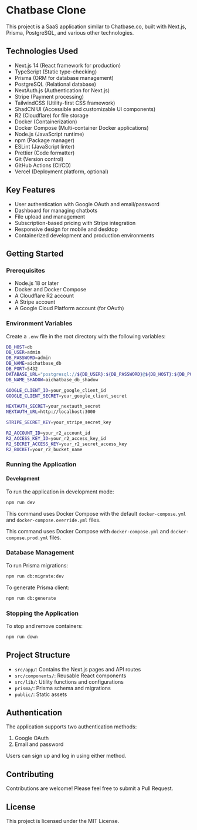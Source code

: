 # Chatbase Clone

This project is a SaaS application similar to Chatbase.co, built with Next.js, Prisma, PostgreSQL, and various other technologies.

## Technologies Used

- Next.js 14 (React framework for production)
- TypeScript (Static type-checking)
- Prisma (ORM for database management)
- PostgreSQL (Relational database)
- NextAuth.js (Authentication for Next.js)
- Stripe (Payment processing)
- TailwindCSS (Utility-first CSS framework)
- ShadCN UI (Accessible and customizable UI components)
- R2 (Cloudflare) for file storage
- Docker (Containerization)
- Docker Compose (Multi-container Docker applications)
- Node.js (JavaScript runtime)
- npm (Package manager)
- ESLint (JavaScript linter)
- Prettier (Code formatter)
- Git (Version control)
- GitHub Actions (CI/CD)
- Vercel (Deployment platform, optional)

## Key Features

- User authentication with Google OAuth and email/password
- Dashboard for managing chatbots
- File upload and management
- Subscription-based pricing with Stripe integration
- Responsive design for mobile and desktop
- Containerized development and production environments

## Getting Started

### Prerequisites

- Node.js 18 or later
- Docker and Docker Compose
- A Cloudflare R2 account
- A Stripe account
- A Google Cloud Platform account (for OAuth)

### Environment Variables

Create a `.env` file in the root directory with the following variables:

```bash
DB_HOST=db
DB_USER=admin
DB_PASSWORD=admin
DB_NAME=aichatbase_db
DB_PORT=5432
DATABASE_URL="postgresql://${DB_USER}:${DB_PASSWORD}@${DB_HOST}:${DB_PORT}/${DB_NAME}?schema=public"
DB_NAME_SHADOW=aichatbase_db_shadow

GOOGLE_CLIENT_ID=your_google_client_id
GOOGLE_CLIENT_SECRET=your_google_client_secret

NEXTAUTH_SECRET=your_nextauth_secret
NEXTAUTH_URL=http://localhost:3000

STRIPE_SECRET_KEY=your_stripe_secret_key

R2_ACCOUNT_ID=your_r2_account_id
R2_ACCESS_KEY_ID=your_r2_access_key_id
R2_SECRET_ACCESS_KEY=your_r2_secret_access_key
R2_BUCKET=your_r2_bucket_name
```

### Running the Application

#### Development

To run the application in development mode:

```bash
npm run dev
```

This command uses Docker Compose with the default `docker-compose.yml` and `docker-compose.override.yml` files.

This command uses Docker Compose with `docker-compose.yml` and `docker-compose.prod.yml` files.

### Database Management

To run Prisma migrations:

```bash
npm run db:migrate:dev
```

To generate Prisma client:

```bash
npm run db:generate
```

### Stopping the Application

To stop and remove containers:

```bash
npm run down
```

## Project Structure

- `src/app/`: Contains the Next.js pages and API routes
- `src/components/`: Reusable React components
- `src/lib/`: Utility functions and configurations
- `prisma/`: Prisma schema and migrations
- `public/`: Static assets

## Authentication

The application supports two authentication methods:

1. Google OAuth
2. Email and password

Users can sign up and log in using either method.

## Contributing

Contributions are welcome! Please feel free to submit a Pull Request.

## License

This project is licensed under the MIT License.
